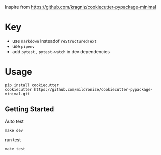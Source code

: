 Inspire from https://github.com/kragniz/cookiecutter-pypackage-minimal

# Key

- use `markdown` insteadof `reStructuredText`
- use `pipenv`
- add `pytest` , `pytest-watch` in dev dependencies


# Usage
```
pip install cookiecutter
cookiecutter https://github.com/mildronize/cookiecutter-pypackage-minimal.git
```

## Getting Started

Auto test

```
make dev
```

run test

```
make test
```
